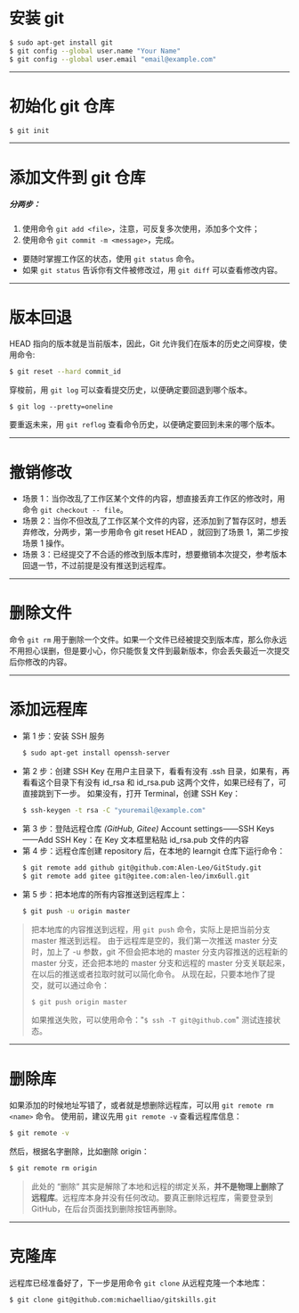 <!--
 * @FileName: 01BulidAndConnect.md
 * @Author: Alen luojiaming299@163.com
 * @CreateTime: 2022-08-11 22:53:42
 * @LastEditTime: 2022-08-13 09:30:17
 * Copyright (c) 2022 by Alen, All Rights Reserved.
-->

# 安装 git
```bash
$ sudo apt-get install git
$ git config --global user.name "Your Name"
$ git config --global user.email "email@example.com"
```

----------------------------------------------------------------

# 初始化 git 仓库
```bash
$ git init
```

----------------------------------------------------------------

# 添加文件到 git 仓库
##### 分两步：
1. 使用命令 `git add <file>`，注意，可反复多次使用，添加多个文件；
2. 使用命令 `git commit -m <message>`，完成。
+ 要随时掌握工作区的状态，使用 `git status` 命令。
+ 如果 `git status` 告诉你有文件被修改过，用 `git diff` 可以查看修改内容。

----------------------------------------------------------------

# 版本回退
HEAD 指向的版本就是当前版本，因此，Git 允许我们在版本的历史之间穿梭，使用命令:
```bash
$ git reset --hard commit_id
```
穿梭前，用 `git log` 可以查看提交历史，以便确定要回退到哪个版本。
```
$ git log --pretty=oneline
```
要重返未来，用 `git reflog` 查看命令历史，以便确定要回到未来的哪个版本。

----------------------------------------------------------------

# 撤销修改
+ 场景 1：当你改乱了工作区某个文件的内容，想直接丢弃工作区的修改时，用命令 `git checkout -- file`。
+ 场景 2：当你不但改乱了工作区某个文件的内容，还添加到了暂存区时，想丢弃修改，分两步，第一步用命令 git reset HEAD <file>，就回到了场景 1，第二步按场景 1 操作。
+ 场景 3：已经提交了不合适的修改到版本库时，想要撤销本次提交，参考版本回退一节，不过前提是没有推送到远程库。

----------------------------------------------------------------

# 删除文件
命令 `git rm` 用于删除一个文件。如果一个文件已经被提交到版本库，那么你永远不用担心误删，但是要小心，你只能恢复文件到最新版本，你会丢失最近一次提交后你修改的内容。

----------------------------------------------------------------

# 添加远程库
+ 第 1 步：安装 SSH 服务
    ```bash
    $ sudo apt-get install openssh-server
    ```
+ 第 2 步：创建 SSH Key
在用户主目录下，看看有没有 .ssh 目录，如果有，再看看这个目录下有没有 id_rsa 和 id_rsa.pub 这两个文件，如果已经有了，可直接跳到下一步。
如果没有，打开 Terminal，创建 SSH Key：
    ```bash
    $ ssh-keygen -t rsa -C "youremail@example.com"
    ```
+ 第 3 步：登陆远程仓库 *(GitHub, Gitee)*
Account settings——SSH Keys——Add SSH Key：在 Key 文本框里粘贴 id_rsa.pub 文件的内容
+ 第 4 步：远程仓库创建 repository 后，在本地的 learngit 仓库下运行命令：
    ```bash
    $ git remote add github git@github.com:Alen-Leo/GitStudy.git
    $ git remote add gitee git@gitee.com:alen-leo/imx6ull.git
    ```
+ 第 5 步：把本地库的所有内容推送到远程库上：
    ```bash
    $ git push -u origin master
    ```
> 把本地库的内容推送到远程，用 `git push` 命令，实际上是把当前分支 master 推送到远程。
> 由于远程库是空的，我们第一次推送 master 分支时，加上了 -u 参数，git 不但会把本地的 master 分支内容推送的远程新的 master 分支，还会把本地的 master 分支和远程的 master 分支关联起来，在以后的推送或者拉取时就可以简化命令。
> 从现在起，只要本地作了提交，就可以通过命令：
> ```bash
> $ git push origin master
> ```
> 如果推送失败，可以使用命令："`$ ssh -T git@github.com`" 测试连接状态。

----------------------------------------------------------------

# 删除库
如果添加的时候地址写错了，或者就是想删除远程库，可以用 `git remote rm <name>` 命令。
使用前，建议先用 `git remote -v` 查看远程库信息：
```bash
$ git remote -v
```
然后，根据名字删除，比如删除 origin：
```bash
$ git remote rm origin
```
> 此处的 “删除” 其实是解除了本地和远程的绑定关系，**并不是物理上删除了远程库**。远程库本身并没有任何改动。要真正删除远程库，需要登录到 GitHub，在后台页面找到删除按钮再删除。

-----------------------------------------------------------------

# 克隆库
远程库已经准备好了，下一步是用命令 `git clone` 从远程克隆一个本地库：
```bash
$ git clone git@github.com:michaelliao/gitskills.git
```



